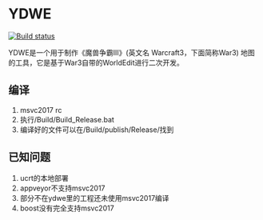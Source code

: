 ﻿# YDWE

[![Build status](https://ci.appveyor.com/api/projects/status/ybeps6jwp0nupxu6?svg=true)](https://ci.appveyor.com/project/actboy168/YDWE)

YDWE是一个用于制作《魔兽争霸III》(英文名 Warcraft3，下面简称War3) 地图的工具，它是基于War3自带的WorldEdit进行二次开发。

## 编译

1. msvc2017 rc
2. 执行/Build/Build_Release.bat
3. 编译好的文件可以在/Build/publish/Release/找到

## 已知问题

1. ucrt的本地部署
2. appveyor不支持msvc2017
3. 部分不在ydwe里的工程还未使用msvc2017编译
4. boost没有完全支持msvc2017
